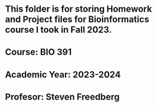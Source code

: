 # This folder is for storing Homework and Project files for Bioinformatics course I took in Fall 2023. 
# Course: BIO 391
# Academic Year: 2023-2024
# Profesor: Steven Freedberg